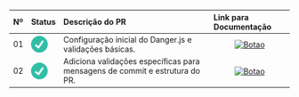 <table>
  <thead>
    <tr align="left">
      <th>Nº</th>
      <th>Status</th>
      <th>Descrição do PR</th>
      <th>Link para Documentação</th>
    </tr>
  </thead>
  <tbody align="left">
    <tr>
      <td>01</td>
      <td><img width="30px" height="30px" align="center" alt="icon check" src="./check.png"></td>
      <td>Configuração inicial do Danger.js e validações básicas.</td>
      <td align="center">
        <a href="https://github.com/elizabetefabri/danger-js/tree/main/docs-pr/PR-1" target="_blank">
           <img align="center" alt="Botao" src="https://img.shields.io/badge/Ver%20documentação-090912?style=for-the-badge" width="250px">
        </a>
      </td>
    </tr>
    <tr>
      <td>02</td>
      <td><img width="30px" height="30px" align="center" alt="icon check" src="./check.png"></td>
      <td>Adiciona validações específicas para mensagens de commit e estrutura do PR.</td>
      <td align="center">
        <a href="https://github.com/elizabetefabri/danger-js/tree/main/docs-pr/PR-2" target="_blank">
           <img align="center" alt="Botao" src="https://img.shields.io/badge/Ver%20documentação-fd6201?style=for-the-badge" width="250px">
        </a>
      </td>
    </tr>
  </tbody>
</table>
